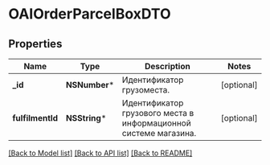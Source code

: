 # OAIOrderParcelBoxDTO

## Properties
Name | Type | Description | Notes
------------ | ------------- | ------------- | -------------
**_id** | **NSNumber*** | Идентификатор грузоместа. | [optional] 
**fulfilmentId** | **NSString*** | Идентификатор грузового места в информационной системе магазина. | [optional] 

[[Back to Model list]](../README.md#documentation-for-models) [[Back to API list]](../README.md#documentation-for-api-endpoints) [[Back to README]](../README.md)



